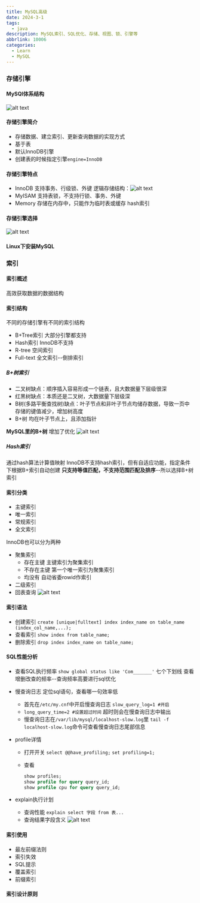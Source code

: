 ```yaml
---
title: MySQL高级
date: 2024-3-1
tags:
  - java
description: MySQL索引、SQL优化、存储、视图、锁、引擎等
abbrlink: 10006
categories: 
  - Learn
  - MySQL
---
```


### 存储引擎

#### MySQl体系结构

![alt text](image-8.png)

#### 存储引擎简介

* 存储数据、建立索引、更新查询数据的实现方式
* 基于表
* 默认InnoDB引擎
* 创建表的时候指定引擎``engine=InnoDB``

#### 存储引擎特点

* InnoDB
  支持事务、行级锁、外键
  逻辑存储结构：![alt text](image-10.png)
* MyISAM
  支持表锁，不支持行锁、事务、外键
* Memory
  存储在内存中，只能作为临时表或缓存
  hash索引

#### 存储引擎选择

![alt text](image-11.png)

#### Linux下安装MySQL

### 索引

#### 索引概述

高效获取数据的数据结构

#### 索引结构

不同的存储引擎有不同的索引结构

* B+Tree索引 大部分引擎都支持
* Hash索引 InnoDB不支持
* R-tree 空间索引
* Full-text 全文索引--倒排索引

##### B+树索引

* 二叉树缺点：顺序插入容易形成一个链表，且大数据量下层级很深
* 红黑树缺点：本质还是二叉树，大数据量下层级深
* B树(多路平衡查找树)缺点：叶子节点和非叶子节点均储存数据，导致一页中存储的键值减少，增加树高度
* B+树 均在叶子节点上，且添加指针

**MySQL里的B+树**
增加了优化
![alt text](image-12.png)

##### Hash索引

通过hash算法计算值映射
InnoDB不支持hash索引，但有自适应功能，指定条件下根据B+索引自动创建
**只支持等值匹配，不支持范围匹配及排序**--所以选择B+树索引

#### 索引分类

* 主键索引
* 唯一索引
* 常规索引
* 全文索引

InnoDB也可以分为两种

* 聚集索引
  * 存在主键 主键索引为聚集索引
  * 不存在主键 第一个唯一索引为聚集索引
  * 均没有 自动省委rowid作索引
* 二级索引
* 回表查询
  ![alt text](image-13.png)
  
#### 索引语法

* 创建索引
``create [unique|fulltext] index index_name on table_name (index_col_name,...);``
* 查看索引
``show index from table_name;``
* 删除索引
``drop index index_name on table_name;``

#### SQL性能分析

* 查看SQL执行频率
  ``show global status like 'Com_______'``
  七个下划线
  查看增删改查的频率--查询频率高要进行sql优化
* 慢查询日志
  定位sql语句，查看哪一句效率低
  * 首先在``/etc/my.cnf``中开启慢查询日志
  ``slow_query_log=1 #开启``
  * ``long_query_time=2 #设置超过时间``
  超时则会在慢查询日志中输出
  * 慢查询日志在``/var/lib/mysql/localhost-slow.log``里
  ``tail -f localhost-slow.log``命令可查看慢查询日志尾部信息
* profile详情
  * 打开开关
    ``select @@have_profiling;``
    ``set profiling=1;``
  * 查看
  
    ```sql
    show profiles;
    show profile for query query_id;
    show profile cpu for query query_id;
    ```

* explain执行计划
  * 查询性能
  ``explain select 字段 from 表...``
  * 查询结果字段含义
  ![alt text](image-14.png)

#### 索引使用

* 最左前缀法则
* 索引失效
* SQL提示
* 覆盖索引
* 前缀索引

#### 索引设计原则